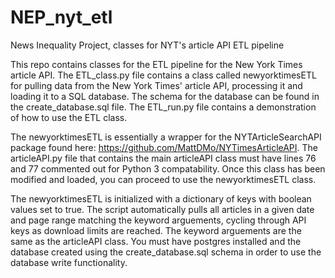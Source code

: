 # NEP_nyt_etl
News Inequality Project, classes for NYT's article API ETL pipeline

This repo contains classes for the ETL pipeline for the New York Times article API. The ETL_class.py file contains a class called newyorktimesETL
for pulling data from the New York Times' article API, processing it and loading it to a SQL database. The schema for the database can be found in 
the create_database.sql file. The ETL_run.py file contains a demonstration of how to use the ETL class. 

The newyorktimesETL is essentially a wrapper for the NYTArticleSearchAPI package found here: https://github.com/MattDMo/NYTimesArticleAPI. The articleAPI.py 
file that contains the main articleAPI class must have lines 76 and 77 commented out for Python 3 compatability. Once this class has been 
modified and loaded, you can proceed to use the newyorktimesETL class. 

The newyorktimesETL is initialized with a dictionary of keys with boolean values set to true. The script automatically pulls all articles
in a given date and page range matching the keyword arguements, cycling through API keys as download limits are reached.
The keyword arguements are the same as the articleAPI class. You must have postgres installed and the database created using the create_database.sql schema in order to use the database write functionality. 

